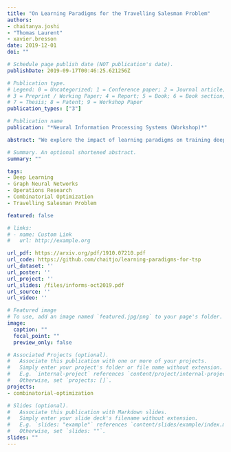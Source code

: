 ```yaml
---
title: "On Learning Paradigms for the Travelling Salesman Problem"
authors:
- chaitanya.joshi
- "Thomas Laurent"
- xavier.bresson
date: 2019-12-01
doi: ""

# Schedule page publish date (NOT publication's date).
publishDate: 2019-09-17T00:46:25.621256Z

# Publication type.
# Legend: 0 = Uncategorized; 1 = Conference paper; 2 = Journal article;
# 3 = Preprint / Working Paper; 4 = Report; 5 = Book; 6 = Book section;
# 7 = Thesis; 8 = Patent; 9 = Workshop Paper
publication_types: ["3"]

# Publication name
publication: "*Neural Information Processing Systems (Workshop)*"

abstract: "We explore the impact of learning paradigms on training deep neural networks for the Travelling Salesman Problem. We design controlled experiments to train supervised learning (SL) and reinforcement learning (RL) models on fixed graph sizes up to 100 nodes, and evaluate them on variable sized graphs up to 500 nodes. Beyond not needing labelled data, our results reveal favorable properties of RL over SL: RL training leads to better emergent generalization to variable graph sizes and is a key component for learning scale-invariant solvers for novel combinatorial problems."

# Summary. An optional shortened abstract.
summary: ""

tags:
- Deep Learning
- Graph Neural Networks
- Operations Research
- Combinatorial Optimization
- Travelling Salesman Problem

featured: false

# links:
# - name: Custom Link
#   url: http://example.org

url_pdf: https://arxiv.org/pdf/1910.07210.pdf
url_code: https://github.com/chaitjo/learning-paradigms-for-tsp
url_dataset: ''
url_poster: ''
url_project: ''
url_slides: /files/informs-oct2019.pdf
url_source: ''
url_video: ''

# Featured image
# To use, add an image named `featured.jpg/png` to your page's folder. 
image:
  caption: ""
  focal_point: ""
  preview_only: false

# Associated Projects (optional).
#   Associate this publication with one or more of your projects.
#   Simply enter your project's folder or file name without extension.
#   E.g. `internal-project` references `content/project/internal-project/index.md`.
#   Otherwise, set `projects: []`.
projects:
- combinatorial-optimization

# Slides (optional).
#   Associate this publication with Markdown slides.
#   Simply enter your slide deck's filename without extension.
#   E.g. `slides: "example"` references `content/slides/example/index.md`.
#   Otherwise, set `slides: ""`.
slides: ""
---
```

